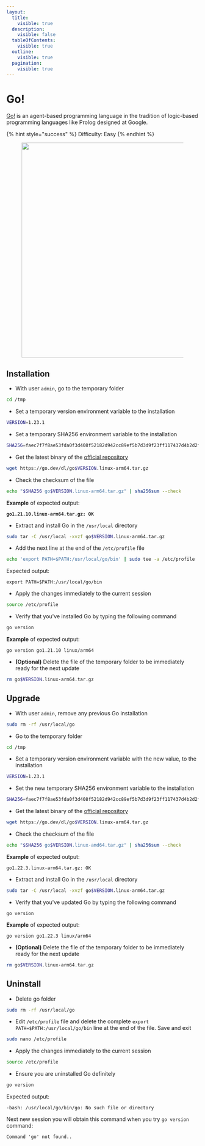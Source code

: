 ```yaml
---
layout:
  title:
    visible: true
  description:
    visible: false
  tableOfContents:
    visible: true
  outline:
    visible: true
  pagination:
    visible: true
---
```


# Go!

[Go](https://github.com/golang/go)[!](https://github.com/golang/go) is an agent-based programming language in the tradition of logic-based programming languages like Prolog designed at Google.

{% hint style="success" %}
Difficulty: Easy
{% endhint %}

<figure><img src="../../.gitbook/assets/golang.png" alt="" width="563"><figcaption></figcaption></figure>

## Installation

* With user `admin`, go to the temporary folder

```bash
cd /tmp
```

* Set a temporary version environment variable to the installation

```bash
VERSION=1.23.1
```

* Set a temporary SHA256 environment variable to the installation

```bash
SHA256=faec7f7f8ae53fda0f3d408f52182d942cc89ef5b7d3d9f23ff117437d4b2d2f
```

* Get the latest binary of the [official repository](https://go.dev/dl/)

```bash
wget https://go.dev/dl/go$VERSION.linux-arm64.tar.gz
```

* Check the checksum of the file

```bash
echo "$SHA256 go$VERSION.linux-arm64.tar.gz" | sha256sum --check
```

**Example** of expected output:

<pre><code><strong>go1.21.10.linux-arm64.tar.gz: OK
</strong></code></pre>

* Extract and install Go in the `/usr/local` directory

```bash
sudo tar -C /usr/local -xvzf go$VERSION.linux-arm64.tar.gz
```

* Add the next line at the end of the `/etc/profile` file

```bash
echo 'export PATH=$PATH:/usr/local/go/bin' | sudo tee -a /etc/profile
```

Expected output:

```
export PATH=$PATH:/usr/local/go/bin
```

* Apply the changes immediately to the current session

```bash
source /etc/profile
```

* Verify that you've installed Go by typing the following command

```bash
go version
```

**Example** of expected output:

```
go version go1.21.10 linux/arm64
```

* **(Optional)** Delete the file of the temporary folder to be immediately ready for the next update

```bash
rm go$VERSION.linux-arm64.tar.gz
```

## Upgrade

* With user `admin`, remove any previous Go installation

```bash
sudo rm -rf /usr/local/go
```

* Go to the temporary folder

```bash
cd /tmp
```

* Set a temporary version environment variable with the new value, to the installation

```bash
VERSION=1.23.1
```

* Set the new temporary SHA256 environment variable to the installation

```bash
SHA256=faec7f7f8ae53fda0f3d408f52182d942cc89ef5b7d3d9f23ff117437d4b2d2f
```

* Get the latest binary of the [official repository](https://go.dev/dl/)

```bash
wget https://go.dev/dl/go$VERSION.linux-arm64.tar.gz
```

* Check the checksum of the file

```bash
echo "$SHA256 go$VERSION.linux-amd64.tar.gz" | sha256sum --check
```

**Example** of expected output:

```
go1.22.3.linux-arm64.tar.gz: OK
```

* Extract and install Go in the `/usr/local` directory

```bash
sudo tar -C /usr/local -xvzf go$VERSION.linux-arm64.tar.gz
```

* Verify that you've updated Go by typing the following command

```
go version
```

**Example** of expected output:

```
go version go1.22.3 linux/arm64
```

* **(Optional)** Delete the file of the temporary folder to be immediately ready for the next update

```bash
rm go$VERSION.linux-arm64.tar.gz
```

## Uninstall

* Delete go folder

```bash
sudo rm -rf /usr/local/go
```

* Edit `/etc/profile` file and delete the complete `export PATH=$PATH:/usr/local/go/bin` line at the end of the file. Save and exit

```bash
sudo nano /etc/profile
```

* Apply the changes immediately to the current session

```bash
source /etc/profile
```

* Ensure you are uninstalled Go definitely

```bash
go version
```

Expected output:

```
-bash: /usr/local/go/bin/go: No such file or directory
```

Next new session you will obtain this command when you try `go version` command:

```
Command 'go' not found..
```
